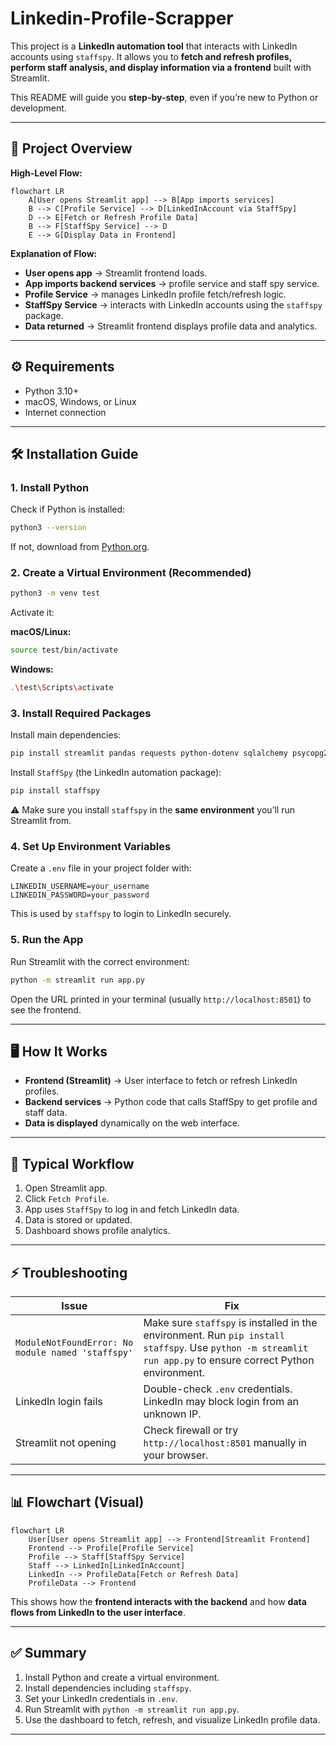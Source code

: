 # Linkedin-Profile-Scrapper

This project is a **LinkedIn automation tool** that interacts with LinkedIn accounts using `staffspy`. It allows you to **fetch and refresh profiles, perform staff analysis, and display information via a frontend** built with Streamlit.

This README will guide you **step-by-step**, even if you’re new to Python or development.

---

## 🧩 Project Overview

**High-Level Flow:**

```mermaid
flowchart LR
    A[User opens Streamlit app] --> B[App imports services]
    B --> C[Profile Service] --> D[LinkedInAccount via StaffSpy]
    D --> E[Fetch or Refresh Profile Data]
    B --> F[StaffSpy Service] --> D
    E --> G[Display Data in Frontend]
```

**Explanation of Flow:**

- **User opens app** → Streamlit frontend loads.
- **App imports backend services** → profile service and staff spy service.
- **Profile Service** → manages LinkedIn profile fetch/refresh logic.
- **StaffSpy Service** → interacts with LinkedIn accounts using the `staffspy` package.
- **Data returned** → Streamlit frontend displays profile data and analytics.

---

## ⚙️ Requirements

- Python 3.10+
- macOS, Windows, or Linux
- Internet connection

---

## 🛠️ Installation Guide

### 1\. Install Python

Check if Python is installed:

```bash
python3 --version
```

If not, download from [Python.org](https://www.python.org/).

### 2\. Create a Virtual Environment (Recommended)

```bash
python3 -m venv test
```

Activate it:

**macOS/Linux:**

```bash
source test/bin/activate
```

**Windows:**

```bash
.\test\Scripts\activate
```

### 3\. Install Required Packages

Install main dependencies:

```bash
pip install streamlit pandas requests python-dotenv sqlalchemy psycopg2-binary
```

Install `StaffSpy` (the LinkedIn automation package):

```bash
pip install staffspy
```

⚠️ Make sure you install `staffspy` in the **same environment** you’ll run Streamlit from.

### 4\. Set Up Environment Variables

Create a `.env` file in your project folder with:

```
LINKEDIN_USERNAME=your_username
LINKEDIN_PASSWORD=your_password
```

This is used by `staffspy` to login to LinkedIn securely.

### 5\. Run the App

Run Streamlit with the correct environment:

```bash
python -m streamlit run app.py
```

Open the URL printed in your terminal (usually `http://localhost:8501`) to see the frontend.

---

## 🖥️ How It Works

- **Frontend (Streamlit)** → User interface to fetch or refresh LinkedIn profiles.
- **Backend services** → Python code that calls StaffSpy to get profile and staff data.
- **Data is displayed** dynamically on the web interface.

---

## 🔄 Typical Workflow

1.  Open Streamlit app.
2.  Click `Fetch Profile`.
3.  App uses `StaffSpy` to log in and fetch LinkedIn data.
4.  Data is stored or updated.
5.  Dashboard shows profile analytics.

---

## ⚡ Troubleshooting

| Issue                                             | Fix                                                                                                                                                          |
| ------------------------------------------------- | ------------------------------------------------------------------------------------------------------------------------------------------------------------ |
| `ModuleNotFoundError: No module named 'staffspy'` | Make sure `staffspy` is installed in the environment. Run `pip install staffspy`. Use `python -m streamlit run app.py` to ensure correct Python environment. |
| LinkedIn login fails                              | Double-check `.env` credentials. LinkedIn may block login from an unknown IP.                                                                                |
| Streamlit not opening                             | Check firewall or try `http://localhost:8501` manually in your browser.                                                                                      |

---

## 📊 Flowchart (Visual)

```mermaid
flowchart LR
    User[User opens Streamlit app] --> Frontend[Streamlit Frontend]
    Frontend --> Profile[Profile Service]
    Profile --> Staff[StaffSpy Service]
    Staff --> LinkedIn[LinkedInAccount]
    LinkedIn --> ProfileData[Fetch or Refresh Data]
    ProfileData --> Frontend
```

This shows how the **frontend interacts with the backend** and how **data flows from LinkedIn to the user interface**.

---

## ✅ Summary

1.  Install Python and create a virtual environment.
2.  Install dependencies including `staffspy`.
3.  Set your LinkedIn credentials in `.env`.
4.  Run Streamlit with `python -m streamlit run app.py`.
5.  Use the dashboard to fetch, refresh, and visualize LinkedIn profile data.

---

```

```
